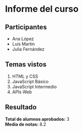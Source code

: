 # Informe del curso

## Participantes

- Ana López
- Luis Martín
- Julia Fernández

## Temas vistos

1. HTML y CSS
2. JavaScript Básico
3. JavaScript Intermedio
4. APIs Web

## Resultado

**Total de alumnos aprobados:** 3  
**Media de notas:** 8.2
